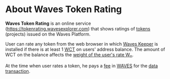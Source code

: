 # About Waves Token Rating

**Waves Token Rating** is an online service (<https://tokenrating.wavesexplorer.com>) that shows ratings of [tokens](/blockchain/token.md) (projects) issued on the Waves Platform.

User can rate any token from the web browser in which [Waves Keeper](/waves-keeper/about-waves-keeper.md) is installed if there is at least 1 [WCT](/blockchain/token/wct.md) on users' address balance. The amount of WCT on the balance affects the [weight of the user's rate W<sub>n</sub>](/waves-token-rating/rating-formula.md).

At the time when user rates a token, he pays a [fee](/blockchain/transaction-fee.md) in [WAVES](/blockchain/token/waves.md) for the [data transaction](/blockchain/transaction-type/data-transaction.md).
